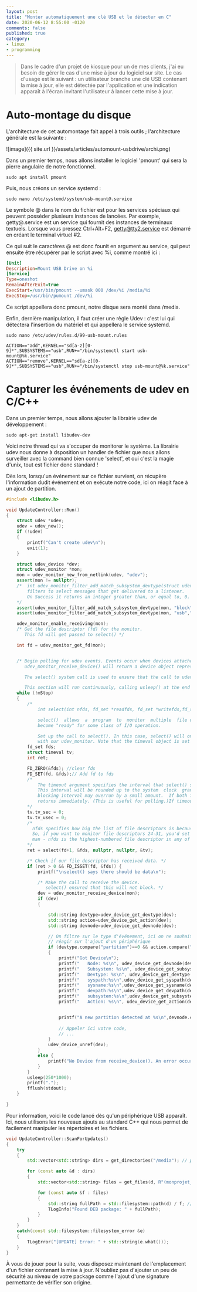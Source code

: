 ```yaml
---
layout: post
title: "Monter automatiquement une clé USB et le détecter en C"
date: 2020-06-12 8:55:00 -0120
comments: false
published: true
category:
- linux
- programming
---
```


> Dans le cadre d'un projet de kiosque pour un de mes clients, j'ai eu besoin de gérer le cas d'une mise à jour du logiciel sur site. Le cas d'usage est le suivant : un utilisateur branche une clé USB contenant la mise à jour, elle est détectée par l'application et une indication apparaît à l'écran invitant l'utilisateur à lancer cette mise à jour.

# Auto-montage du disque

L'architecture de cet automontage fait appel à trois outils ; l'architecture générale est la suivante :

![image]({{ site.url }}/assets/articles/automount-usbdrive/archi.png)


Dans un premier temps, nous allons installer le logiciel 'pmount' qui sera la pierre angulaire de notre fonctionnel.

```shell
sudo apt install pmount
```

Puis, nous créons un service systemd :

```shell
sudo nano /etc/systemd/system/usb-mount@.service
```

Le symbole @ dans le nom du fichier est pour les services spéciaux qui peuvent posséder plusieurs instances de lancées. Par exemple, getty@.service est un service qui fournit des instances de terminaux textuels. Lorsque vous pressez Ctrl+Alt+F2, getty@tty2.service est démarré en créant le terminal virtuel #2.

Ce qui suit le caractères @ est donc founit en argument au service, qui peut ensuite être récupérer par le script avec %i, comme montré ici :


```ini
[Unit]
Description=Mount USB Drive on %i
[Service]
Type=oneshot
RemainAfterExit=true
ExecStart=/usr/bin/pmount --umask 000 /dev/%i /media/%i
ExecStop=/usr/bin/pumount /dev/%i
```

Ce script appellera donc pmount, notre disque sera monté dans /media.

Enfin, dernière manipulation, il faut créer une règle Udev : c'est lui qui détectera l'insertion du matériel et qui appellera le service systemd.

```shell
sudo nano /etc/udev/rules.d/99-usb-mount.rules
```

```shell
ACTION=="add",KERNEL=="sd[a-z][0-9]*",SUBSYSTEMS=="usb",RUN+="/bin/systemctl start usb-mount@%k.service"
ACTION=="remove",KERNEL=="sd[a-z][0-9]*",SUBSYSTEMS=="usb",RUN+="/bin/systemctl stop usb-mount@%k.service"
```

# Capturer les événements de udev en C/C++

Dans un premier temps, nous allons ajouter la librairie udev de développement :

```shell
sudo apt-get install libudev-dev
```

Voici notre thread qui va s'occuper de monitorer le système. La librairie udev nous donne à dsposition un handler de fichier que nous allons surveiller avec la command bien connue 'select', et oui c'est la magie d'unix, tout est fichier donc standard !

Dès lors, lorsqu'un événement sur ce fichier survient, on récupère l'information dudit événement et on exécute notre code, ici on réagit face à un ajout de partition.

```cpp
#include <libudev.h>

void UpdateController::Run()
{
    struct udev *udev;
    udev = udev_new();
    if (!udev)
    {
        printf("Can't create udev\n");
        exit(1);
    }

    struct udev_device *dev;
    struct udev_monitor *mon;
    mon = udev_monitor_new_from_netlink(udev, "udev");
    assert(mon != nullptr);
    /*  int udev_monitor_filter_add_match_subsystem_devtype(struct udev_monitor *udev_monitor,const char *subsystem, const char *devtype);
        filters to select messages that get delivered to a listener.
        On Success it returns an integer greater than, or equal to, 0. On failure, a negative error code is returned.
    */
    assert(udev_monitor_filter_add_match_subsystem_devtype(mon, "block", NULL) >=0);
    assert(udev_monitor_filter_add_match_subsystem_devtype(mon, "usb","usb-device") >=0);

    udev_monitor_enable_receiving(mon);
    /* Get the file descriptor (fd) for the monitor.
       This fd will get passed to select() */

    int fd = udev_monitor_get_fd(mon);


    /* Begin polling for udev events. Events occur when devices attached to the system are added, removed, or change state.
       udev_monitor_receive_device() will return a device object representing the device which changed and what type of change occured.

       The select() system call is used to ensure that the call to udev_monitor_receive_device() will not block.

       This section will run continuously, calling usleep() at the end of each pass. This is to  use  udev_monitor in a non-blocking way. */
    while (!mStop)
    {
        /*
            int select(int nfds, fd_set *readfds, fd_set *writefds,fd_set *exceptfds, struct timeval *timeout);

            select()  allows  a  program  to  monitor  multiple  file descriptors,  waiting  until one or more of the file descriptors
            become "ready" for some class of I/O operation.

            Set up the call to select(). In this case, select() will only operate on a single file descriptor, the one associated
            with our udev_monitor. Note that the timeval object is set to 0, which will cause select() to not block. */
        fd_set fds;
        struct timeval tv;
        int ret;

        FD_ZERO(&fds); //clear fds
        FD_SET(fd, &fds);// Add fd to fds
        /*
            The timeout argument specifies the interval that select() should block waiting for a file descriptor to become ready.
            This interval will be rounded up to the system  clock  granularity, and kernel scheduling delays mean that the
            blocking interval may overrun by a small amount.  If both fields of the timeval structure are zero, then select()
            returns immediately. (This is useful for polling.)If timeout is NULL (no timeout), select() can block indefinitely.
        */
        tv.tv_sec = 0;
        tv.tv_usec = 0;
        /*
          nfds specifies how big the list of file descriptors is because the total number can be vast.
          So, if you want to monitor file descriptors 24-31, you'd set nfds to 32.
          man - nfds is the highest-numbered file descriptor in any of the three sets, plus 1.
        */
        ret = select(fd+1, &fds, nullptr, nullptr, &tv);

        /* Check if our file descriptor has received data. */
        if (ret > 0 && FD_ISSET(fd, &fds)) {
            printf("\nselect() says there should be data\n");

            /* Make the call to receive the device.
               select() ensured that this will not block. */
            dev = udev_monitor_receive_device(mon);
            if (dev)
            {

                std::string devtype=udev_device_get_devtype(dev);
                std::string action=udev_device_get_action(dev);
                std::string devnode=udev_device_get_devnode(dev);

                // On filtre sur le type d'événement, ici on ne souhaite que 
                // réagir sur l'ajout d'un périphérique
                if (devtype.compare("partition")==0 && action.compare("add") == 0)
                {
                    printf("Got Device\n");
                    printf("   Node: %s\n", udev_device_get_devnode(dev));
                    printf("   Subsystem: %s\n", udev_device_get_subsystem(dev));
                    printf("   Devtype: %s\n", udev_device_get_devtype(dev));
                    printf("   syspath:%s\n",udev_device_get_syspath(dev));
                    printf("   sysname:%s\n",udev_device_get_sysname(dev));
                    printf("   devpath:%s\n",udev_device_get_devpath(dev));
                    printf("   subsystem:%s\n",udev_device_get_subsystem(dev));
                    printf("   Action: %s\n", udev_device_get_action(dev));


                    printf("A new partition detected at %s\n",devnode.c_str());
                    
                    // Appeler ici votre code, 
                    // ...
                }
                udev_device_unref(dev);
            }
            else {
                printf("No Device from receive_device(). An error occured.\n");
            }
        }
        usleep(250*1000);
        printf(".");
        fflush(stdout);
    }

}
```

Pour information, voici le code lancé dès qu'un périphérique USB apparaît. Ici, nous utilisons les nouveaux ajouts au standard C++ qui nous permet de facilement manipuler les répertoires et les fichiers.

```cpp
void UpdateController::ScanForUpdates()
{
    try
    {
        std::vector<std::string> dirs = get_directories("/media"); // petite fonction listant les répertoires

        for (const auto &d : dirs)
        {
            std::vector<std::string> files = get_files(d, R"(monprojet_(\d\.\d\.\d).deb)"); // cette fonction liste les fichiers ayant un motif de nom particulier

            for (const auto &f : files)
            {
                std::string fullPath = std::filesystem::path(d) / f; // slash separator in a path
                TLogInfo("Found DEB package: " + fullPath);
            }
        }
    }
    catch(const std::filesystem::filesystem_error &e)
    {
        TLogError("[UPDATE] Error: " + std::string(e.what()));
    }
}
```

À vous de jouer pour la suite, vous disposez maintenant de l'emplacement d'un fichier contenant la mise à jour. N'oubliez pas d'ajouter un peu de sécurité au niveau de votre package comme l'ajout d'une signature permettante de vérifier son origine.
